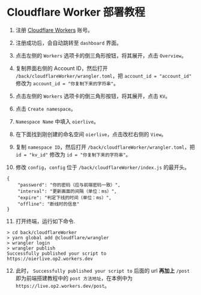 # Cloudflare Worker 部署教程

1. 注册 [Cloudflare Workers](https://workers.cloudflare.com/) 账号。

2. 注册成功后，会自动跳转至 `dashboard` 界面。

3. 点击左侧的 `Workers` 选项卡的倒三角形按钮，将其展开，点击 `Overview`。

4. 复制界面右侧的 Account ID，然后打开 `/back/cloudflareWorker/wrangler.toml`，把 `account_id = "account_id"` 修改为 `account_id = "你复制下来的字符串"`。

5. 点击左侧的 `Workers` 选项卡的倒三角形按钮，将其展开，点击 `KV`。

6. 点击 `Create namespace`。

7. `Namespace Name` 中填入 `oierlive`。

8. 在下面找到刚创建的命名空间 `oierlive`，点击改栏右侧的 `View`。

9. 复制 `namespace ID`，然后打开 `/back/cloudflareWorker/wrangler.toml`，把 `id = "kv_id"` 修改为 `id = "你复制下来的字符串"`。

10. 修改 `config`，`config` 位于 `/back/cloudflareWorker/index.js` 的最开头。
  ```
  {
      "password": "你的密码（应与前端密码一致）",
      "interval": "更新画面的间隔（单位：ms）",
      "expire": "判定下线的时间（单位：ms）",
      "offline": "断线时的信息"
  }
  ```

11. 打开终端，运行如下命令.
  ```
  > cd back/cloudflareWorker
  > yarn global add @cloudflare/wrangler
  > wrangler login
  > wrangler publish
  Successfully published your script to
  https://oierlive.op2.workers.dev
  ```

12. 此时， `Successfully published your script to` 后面的 url **再加上** `/post` 即为前端搭建教程中的 `post 方法地址`，在本例中为 `https://live.op2.workers.dev/post`。